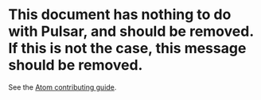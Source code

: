 # This document has nothing to do with Pulsar, and should be removed. If this is not the case, this message should be removed.

See the [Atom contributing guide](https://github.com/atom/atom/blob/master/CONTRIBUTING.md).
